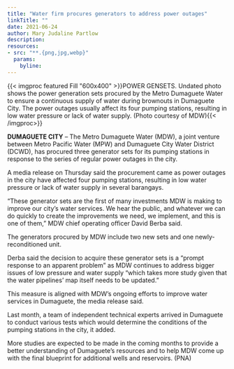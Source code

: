 ```yaml
---
title: "Water firm procures generators to address power outages"
linkTitle: ""
date: 2021-06-24
author: Mary Judaline Partlow
description:
resources:
- src: "**.{png,jpg,webp}"
  params:
    byline: 
---
```

{{< imgproc featured Fill "600x400" >}}POWER GENSETS. Undated photo shows the power generation sets procured by the Metro Dumaguete Water to ensure a continuous supply of water during brownouts in Dumaguete City. The power outages usually affect its four pumping stations, resulting in low water pressure or lack of water supply. (Photo courtesy of MDW){{< /imgproc>}}

**DUMAGUETE CITY** –  The Metro Dumaguete Water (MDW), a joint venture between Metro Pacific Water (MPW) and Dumaguete City Water District (DCWD), has procured three generator sets for its pumping stations in response to the series of regular power outages in the city.

A media release on Thursday said the procurement came as power outages in the city have affected four pumping stations, resulting in low water pressure or lack of water supply in several barangays.

“These generator sets are the first of many investments MDW is making to improve our city’s water services. We hear the public, and whatever we can do quickly to create the improvements we need, we implement, and this is one of them,” MDW chief operating officer David Berba said.

The generators procured by MDW include two new sets and one newly-reconditioned unit.

Derba said the decision to acquire these generator sets is a “prompt response to an apparent problem” as MDW continues to address bigger issues of low pressure and water supply “which takes more study given that the water pipelines’ map itself needs to be updated.”

This measure is aligned with MDW’s ongoing efforts to improve water services in Dumaguete, the media release said.

Last month, a team of independent technical experts arrived in Dumaguete to conduct various tests which would determine the conditions of the pumping stations in the city, it added.

More studies are expected to be made in the coming months to provide a better understanding of Dumaguete’s resources and to help MDW come up with the final blueprint for additional wells and reservoirs. (PNA)